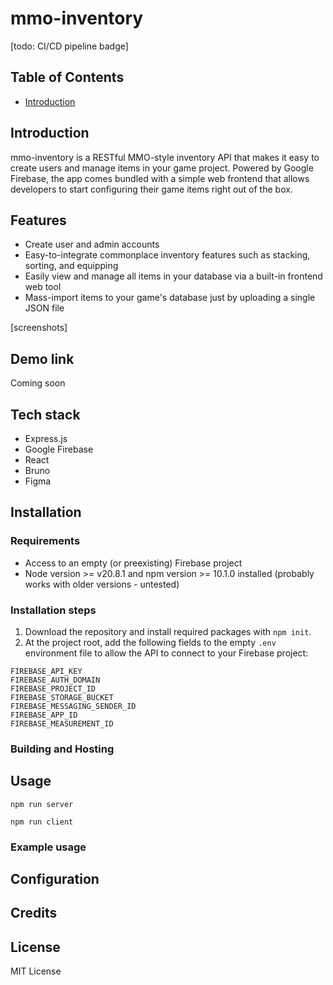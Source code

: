 # mmo-inventory

[todo: CI/CD pipeline badge]


## Table of Contents
- [Introduction](#introduction)

## Introduction

mmo-inventory is a RESTful MMO-style inventory API that makes it easy to create users and manage items in your game project. Powered by Google Firebase, the app comes bundled with a simple web frontend that allows developers to start configuring  their game items right out of the box.

## Features
- Create user and admin accounts 
- Easy-to-integrate commonplace inventory features such as stacking, sorting, and equipping
- Easily view and manage all items in your database via a built-in frontend web tool
- Mass-import items to your game's database just by uploading a single JSON file

[screenshots]


## Demo link
Coming soon

## Tech stack
- Express.js
- Google Firebase
- React
- Bruno
- Figma

## Installation

### Requirements
- Access to an empty (or preexisting) Firebase project
- Node version >= v20.8.1 and npm version >= 10.1.0 installed (probably works with older versions - untested)

### Installation steps
1. Download the repository and install required packages with `npm init`.
2. At the project root, add the following fields to the empty `.env` environment file to allow the API to connect to your Firebase project:
```
FIREBASE_API_KEY
FIREBASE_AUTH_DOMAIN
FIREBASE_PROJECT_ID
FIREBASE_STORAGE_BUCKET
FIREBASE_MESSAGING_SENDER_ID
FIREBASE_APP_ID
FIREBASE_MEASUREMENT_ID
```

### Building and Hosting

## Usage

`npm run server`

`npm run client`

### Example usage

## Configuration

## Credits


## License
MIT License